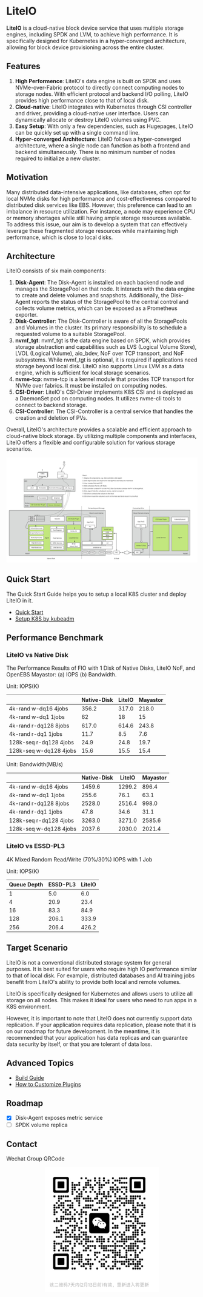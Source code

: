 # LiteIO

**LiteIO** is a cloud-native block device service that uses multiple storage engines, including SPDK and LVM, to achieve high performance. It is specifically designed for Kubernetes in a hyper-converged architecture, allowing for block device provisioning across the entire cluster.

## Features

1. **High Performence**: LiteIO's data engine is built on SPDK and uses NVMe-over-Fabric protocol to directly connect computing nodes to storage nodes. With efficient protocol and backend I/O polling, LiteIO provides high performance close to that of local disk.
2. **Cloud-native**: LiteIO integrates with Kubernetes through CSI controller and driver, providing a cloud-native user interface. Users can dynamically allocate or destroy LiteIO volumes using PVC.
3. **Easy Setup**: With only a few dependencies, such as Hugepages, LiteIO can be quickly set up with a single command line.
4. **Hyper-converged Architecture**: LiteIO follows a hyper-converged architecture, where a single node can function as both a frontend and backend simultaneously. There is no minimum number of nodes required to initialize a new cluster.

## Motivation

Many distributed data-intensive applications, like databases, often opt for local NVMe disks for high performance and cost-effectiveness compared to distributed disk services like EBS. However, this preference can lead to an imbalance in resource utilization. For instance, a node may experience CPU or memory shortages while still having ample storage resources available. To address this issue, our aim is to develop a system that can effectively leverage these fragmented storage resources while maintaining high performance, which is close to local disks.

## Architecture

LiteIO consists of six main components:

1. **Disk-Agent**: The Disk-Agent is installed on each backend node and manages the StoragePool on that node. It interacts with the data engine to create and delete volumes and snapshots. Additionally, the Disk-Agent reports the status of the StoragePool to the central control and collects volume metrics, which can be exposed as a Prometheus exporter.
2. **Disk-Controller**: The Disk-Controller is aware of all the StoragePools and Volumes in the cluster. Its primary responsibility is to schedule a requested volume to a suitable StoragePool.
3. **nvmf_tgt**: nvmf_tgt is the data engine based on SPDK, which provides storage abstraction and capabilities such as LVS (Logical Volume Store), LVOL (Logical Volume), aio_bdev, NoF over TCP transport, and NoF subsystems. While nvmf_tgt is optional, it is required if applications need storage beyond local disk. LiteIO also supports Linux LVM as a data engine, which is sufficient for local storage scenarios.
4. **nvme-tcp**: nvme-tcp is a kernel module that provides TCP transport for NVMe over fabrics. It must be installed on computing nodes.
5. **CSI-Driver**: LiteIO's CSI-Driver implements K8S CSI and is deployed as a DaemonSet pod on computing nodes. It utilizes nvme-cli tools to connect to backend storage.
6. **CSI-Controller**: The CSI-Controller is a central service that handles the creation and deletion of PVs.

Overall, LiteIO's architecture provides a scalable and efficient approach to cloud-native block storage. By utilizing multiple components and interfaces, LiteIO offers a flexible and configurable solution for various storage scenarios.

![](doc/image/architecture.jpg)

## Quick Start

The Quick Start Guide helps you to setup a local K8S cluster and deploy LiteIO in it.

- [Quick Start](doc/en/quick-start.md)
- [Setup K8S by kubeadm](doc/en/kubeadm-install.md)

## Performance Benchmark

### LiteIO vs Native Disk

The Performance Results of FIO with 1 Disk of Native Disks, LiteIO NoF, and OpenEBS Mayastor: (a) IOPS (b) Bandwidth.

Unit: IOPS(K)

|                        | Native-Disk | LiteIO | Mayastor |
| ---------------------- | ----------- | ------ | -------- |
| 4k-rand w-dq16 4jobs   | 356.2       | 317.0  | 218.0    |
| 4k-rand w-dq1 1jobs    | 62          | 18     | 15       |
| 4k-rand r-dq128 8jobs  | 617.0       | 614.6  | 243.8    |
| 4k-rand r-dq1 1jobs    | 11.7        | 8.5    | 7.6      |
| 128k-seq r-dq128 4jobs | 24.9        | 24.8   | 19.7     |
| 128k-seq w-dq128 4jobs | 15.6        | 15.5   | 15.4     |

Unit: Bandwidth(MB/s)

|                        | Native-Disk | LiteIO | Mayastor |
| ---------------------- | ----------- | ------ | -------- |
| 4k-rand w-dq16 4jobs   | 1459.6      | 1299.2 | 896.4    |
| 4k-rand w-dq1 1jobs    | 255.6       | 76.1   | 63.1     |
| 4k-rand r-dq128 8jobs  | 2528.0      | 2516.4 | 998.0    |
| 4k-rand r-dq1 1jobs    | 47.8        | 34.6   | 31.1     |
| 128k-seq r-dq128 4jobs | 3263.0      | 3271.0 | 2585.6   |
| 128k-seq w-dq128 4jobs | 2037.6      | 2030.0 | 2021.4   |

### LiteIO vs ESSD-PL3

4K Mixed Random Read/Write (70%/30%) IOPS with 1 Job

Unit: IOPS(K)

| Queue Depth | ESSD-PL3 | LiteIO |
| ----------- | -------- | ------ |
| 1           | 5.0      | 6.0    |
| 4           | 20.9     | 23.4   |
| 16          | 83.3     | 84.9   |
| 128         | 206.1    | 333.9  |
| 256         | 206.4    | 426.2  |

## Target Scenario

LiteIO is not a conventional distributed storage system for general purposes. It is best suited for users who require high IO performance similar to that of local disk. For example, distributed databases and AI training jobs benefit from LiteIO's ability to provide both local and remote volumes.

LiteIO is specifically designed for Kubernetes and allows users to utilize all storage on all nodes. This makes it ideal for users who need to run apps in a K8S environment.

However, it is important to note that LiteIO does not currently support data replication. If your application requires data replication, please note that it is on our roadmap for future development. In the meantime, it is recommended that your application has data replicas and can guarantee data security by itself, or that you are tolerant of data loss.

## Advanced Topics

- [Build Guide](doc/en/build.md)
- [How to Customize Plugins](doc/en/plugins.md)

## Roadmap

- [x] Disk-Agent exposes metric service
- [ ] SPDK volume replica

## Contact

Wechat Group QRCode

<p align="center">
  <img src="./doc/image/wechat_group.JPG" width="300px" />
</p>
